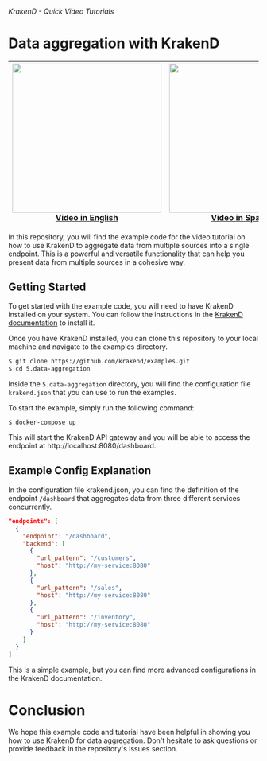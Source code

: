 ###### KrakenD - Quick Video Tutorials

# Data aggregation with KrakenD

<div align="center">

| <a href="https://youtu.be/Otxcyy9f3bI"><img src="https://i.ytimg.com/vi/Otxcyy9f3bI/maxresdefault.jpg" width="300" heigth="300"></a><br>[Video in English](https://youtu.be/Otxcyy9f3bI) | <a href="https://youtu.be/KklqX8zqhAI"><img src="https://i.ytimg.com/vi/KklqX8zqhAI/maxresdefault.jpg" width="300" heigth="300"></a><br>[Video in Spanish](https://youtu.be/KklqX8zqhAI) |
|----------------------------------------------------------------------------------------------------------------------------------------------------------------------------------------------|---|

</div>

In this repository, you will find the example code for the video tutorial on how to use KrakenD to aggregate data from multiple sources into a single endpoint. This is a powerful and versatile functionality that can help you present data from multiple sources in a cohesive way.

## Getting Started

To get started with the example code, you will need to have KrakenD installed on your system. You can follow the instructions in the [KrakenD documentation](hhttps://www.krakend.io/docs/overview/) to install it.

Once you have KrakenD installed, you can clone this repository to your local machine and navigate to the examples directory.

```bash
$ git clone https://github.com/krakend/examples.git
$ cd 5.data-aggregation
```

Inside the `5.data-aggregation` directory, you will find the configuration file `krakend.json` that you can use to run the examples.

To start the example, simply run the following command:

```
$ docker-compose up
```

This will start the KrakenD API gateway and you will be able to access the endpoint at http://localhost:8080/dashboard.

## Example Config Explanation

In the configuration file krakend.json, you can find the definition of the endpoint `/dashboard` that aggregates data from three different services concurrently.

```json
"endpoints": [
  {
    "endpoint": "/dashboard",
    "backend": [
      {
        "url_pattern": "/customers",
        "host": "http://my-service:8080"
      },
      {
        "url_pattern": "/sales",
        "host": "http://my-service:8080"
      },
      {
        "url_pattern": "/inventory",
        "host": "http://my-service:8080"
      }
    ]
  }
]
```

This is a simple example, but you can find more advanced configurations in the KrakenD documentation.

# Conclusion

We hope this example code and tutorial have been helpful in showing you how to use KrakenD for data aggregation. Don't hesitate to ask questions or provide feedback in the repository's issues section.
